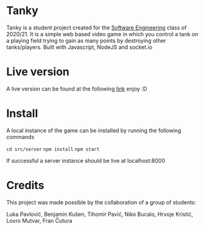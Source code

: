 # Tanky

Tanky is a student project created for the <a href="https://www.fer.unizg.hr/en/course/sofeng">Software Engineering</a> class of 2020/21. It is a simple web based video game in which you control a tank on a playing field trying to gain as many points by destroying other tanks/players. Built with Javascript, NodeJS and socket.io


# Live version

A live version can be found at the following <a href="http://104.248.139.238:8000/">link</a>
enjoy :D


# Install

A local instance of the game can be installed by running the following commands

`cd src/server`
`npm install`
`npm start`

If successful a server instance should be live at localhost:8000


# Credits
This project was made possible by the collaboration of a group of students:

Luka Pavlović,
Benjamin Kušen,
Tihomir Pavić,
Niko Bucalo,
Hrvoje Kristić,
Lovro Mutvar,
Fran Čutura
